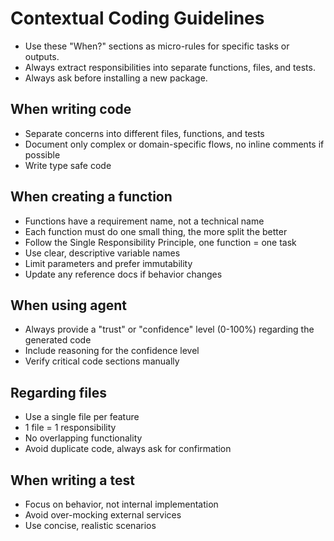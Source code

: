# Contextual Coding Guidelines

- Use these "When?" sections as micro-rules for specific tasks or outputs.
- Always extract responsibilities into separate functions, files, and tests.
- Always ask before installing a new package.

## When writing code

- Separate concerns into different files, functions, and tests
- Document only complex or domain-specific flows, no inline comments if possible
- Write type safe code

## When creating a function

- Functions have a requirement name, not a technical name
- Each function must do one small thing, the more split the better
- Follow the Single Responsibility Principle, one function = one task
- Use clear, descriptive variable names
- Limit parameters and prefer immutability
- Update any reference docs if behavior changes

## When using agent

- Always provide a "trust" or "confidence" level (0-100%) regarding the generated code
- Include reasoning for the confidence level
- Verify critical code sections manually

## Regarding files

- Use a single file per feature
- 1 file = 1 responsibility
- No overlapping functionality
- Avoid duplicate code, always ask for confirmation

## When writing a test

- Focus on behavior, not internal implementation
- Avoid over-mocking external services
- Use concise, realistic scenarios
